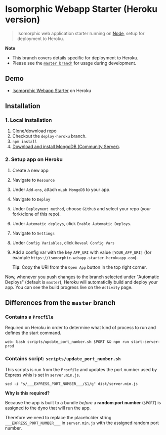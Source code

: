 # Isomorphic Webapp Starter (Heroku version)
> Isomorphic web application starter running on [Node](https://nodejs.org/), setup for deployment to Heroku.

**Note**

* This branch covers details specific for deployment to Heroku.
* Please see the [`master branch`](https://github.com/vikpe/isomorphic-webapp-starter) for usage during development.

## Demo
* [Isomorphic Webapp Starter](https://isomorphic-webapp-starter.herokuapp.com/) on Heroku

## Installation

### 1. Local installation
1. Clone/download repo
1. Checkout the `deploy-heroku` branch.
1. `npm install`
1. [Download and install MongoDB (Community Server)](https://www.mongodb.com/download-center#community).

### 2. Setup app on Heroku
1. Create a new app
1. Navigate to `Resource`
1. Under `Add-ons`, attach `mLab MongoDB` to your app.
1. Navigate to `Deploy`
1. Under `Deployment method`, choose `Github` and select your repo (your fork/clone of this repo).
1. Under `Automatic deploys`, click `Enable Automatic Deploys`.
1. Navigate to `Settings`
1. Under `Config Variables`, click `Reveal Config Vars`
1. Add a config var with the key `APP_URI` with value `[YOUR_APP_URI]` (for example `https://isomorphic-webapp-starter.herokuapp.com`).
   
   **Tip**: Copy the URI from the `Open App` button in the top right corner.

Now, whenever you push changes to the branch selected under "Automatic Deploys" (default is `master`), Heroku will automaticlly build and deploy your app. You can see the build progress live on the `Activity` page.

## Differences from the `master` branch

### Contains a `Procfile`
Required on Heroku in order to determine what kind of process to run and defines the start command.

```
web: bash scripts/update_port_number.sh $PORT && npm run start-server-prod
```

### Contains script: `scripts/update_port_number.sh`
This scripts is run from the `Procfile` and updates the port number used by Express whis is set in `server.min.js`.

```
sed -i "s/___EXPRESS_PORT_NUMBER___/$1/g" dist/server.min.js
```

**Why is this required?**

Because the app is built to a bundle _before_ a **random port number** (`$PORT`) is assigned to the dyno that will run the app.

Therefore we need to replace the placeholder string `___EXPRESS_PORT_NUMBER___` in `server.min.js` with the assigned random port number.
